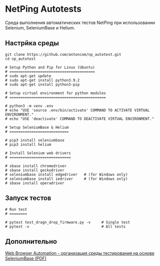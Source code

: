 
# NetPing Autotests

Среда выполнения автоматических тестов NetPing при использовании Selenium, SeleniumBase и Helium.

## Настрйка среды

```
git clone https://github.com/antoncom/np_autotest.git
cd np_autotest
```

```
# Setup Python and Pip for Linux (Ubuntu)
# =======================================
# sudo apt-get update
# sudo apt-get install python3.9.2
# sudo apt-get install python3-pip

# Setup virtual environment for python modules
# ============================================

# python3 -m venv .env
# echo "USE 'source .env/bin/activate' COMMAND TO ACTIVATE VIRTUAL ENVIRONMENT."
# echo "USE 'deactivate' COMMAND TO DEACTIVATE VIRTUAL ENVIRONMENT."

# Setup SeleniumBase & Helium
# ===========================

# pip3 install seleniumbase
# pip3 install helium

# Install Selenium web drivers
# ============================

# sbase install chromedriver
# sbase install geckodriver
# seleniumbase install edgedriver   # (for Windows only)
# seleniumbase install iedriver     # (for Windows only)
# sbase install operadriver
```

## Запуск тестов

```
# Run test
# ========

# pytest test_dragn_drop_firmware.py -v     # Single test
# pytest -v                                 # All tests
```

## Дополнительно

[Web Browser Automation - организация среды тестирования на основе SeleniumBase (PDF)](https://github.com/antoncom/np_autotest/blob/main/docs/PROJ-2829156409-110321-0219.pdf)
